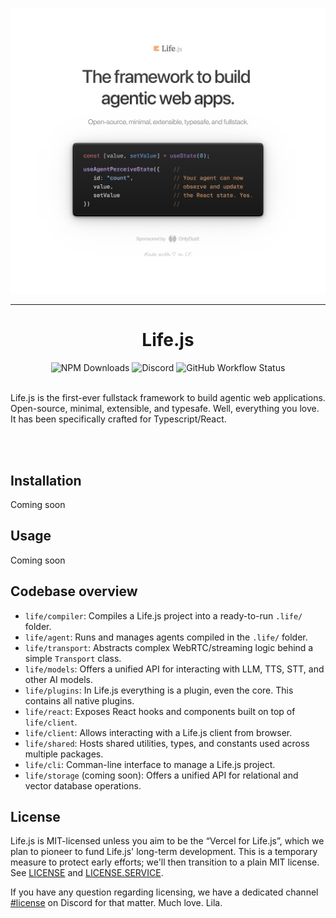 <p align="center">
    <img width=800" src="../../banner.png" alt="Life.js Banner">
</p>

<hr/>

<h1 align="center">Life.js</h1>

<div align="center">
    <img alt="NPM Downloads" src="https://img.shields.io/npm/d18m/life?logo=npm&logoColor=%23fff&labelColor=CB3837&color=862323&label=downloads">
    <img alt="Discord" src="https://img.shields.io/discord/1387488553511948399?logo=discord&logoColor=%23fff&label=community&labelColor=%235865F2&color=1225ED">
	<img alt="GitHub Workflow Status" src="https://img.shields.io/github/actions/workflow/status/lifejs/lifejs/release.yml?label=build">
</div>

<br/> 

Life.js is the first-ever fullstack framework to build agentic web applications. Open-source, minimal, extensible, and typesafe. Well, everything you love. It has been specifically crafted for Typescript/React.

<br>
<br>


## Installation
Coming soon


## Usage
Coming soon

## Codebase overview
- `life/compiler`: Compiles a Life.js project into a ready-to-run `.life/` folder.
- `life/agent`: Runs and manages agents compiled in the `.life/` folder.
- `life/transport`: Abstracts complex WebRTC/streaming logic behind a simple `Transport` class.
- `life/models`: Offers a unified API for interacting with LLM, TTS, STT, and other AI models.
- `life/plugins`: In Life.js everything is a plugin, even the core. This contains all native plugins.
- `life/react`: Exposes React hooks and components built on top of `life/client`.
- `life/client`: Allows interacting with a Life.js client from browser.
- `life/shared`: Hosts shared utilities, types, and constants used across multiple packages.
- `life/cli`: Comman-line interface to manage a Life.js project.
- `life/storage` (coming soon): Offers a unified API for relational and vector database operations.


## License
Life.js is MIT-licensed unless you aim to be the “Vercel for Life.js”, which we plan to pioneer to fund Life.js' long-term development. This is a temporary measure to protect early efforts; we'll then transition to a plain MIT license. See [LICENSE](./LICENSE) and [LICENSE.SERVICE](./LICENSE.SERVICES).

If you have any question regarding licensing, we have a dedicated channel [#license]() on Discord for that matter.
Much love. Lila. 